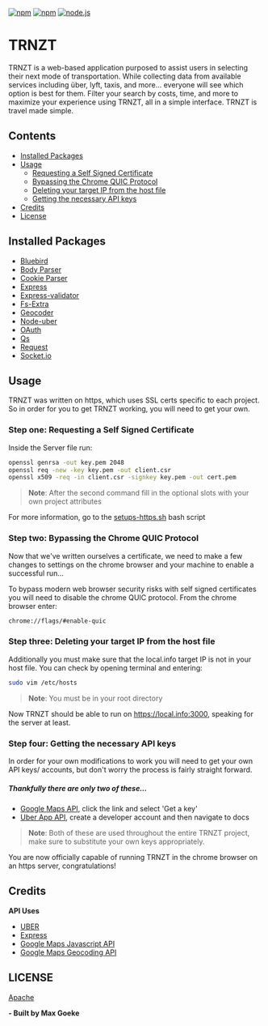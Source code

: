 [![npm](https://img.shields.io/npm/l/express.svg)](https://github.com/4ked/TRNZT/blob/master/LICENSE)
[![npm](https://img.shields.io/npm/v/npm.svg)](https://github.com/4ked/TRNZT) 
[![node.js](https://img.shields.io/badge/node.js-v6.0.0-orange.svg)](https://github.com/4ked/TRNZT) 


TRNZT
=========
TRNZT is a web-based application purposed to assist users in selecting their next mode of transportation. While collecting data from available services including über, lyft, taxis, and more... everyone will see which option is best for them. Filter your search by costs, time, and more to maximize your experience using TRNZT, all in a simple interface. TRNZT is travel made simple.


## Contents

- [Installed Packages](#installed-packages)
- [Usage](#usage)
  	- [Requesting a Self Signed Certificate](#step-one-requesting-a-self-signed-certificate)
  	- [Bypassing the Chrome QUIC Protocol](#step-two-bypassing-the-chrome-quic-protocol)
  	- [Deleting your target IP from the host file](#step-three-deleting-your-target-ip-from-the-host-file)
  	- [Getting the necessary API keys](#step-four-getting-the-necessary-api-keys)
- [Credits](#credits)
- [License](#license)

## Installed Packages

- [Bluebird](https://www.npmjs.com/package/bluebird)
- [Body Parser](https://www.npmjs.com/package/body-parser)
- [Cookie Parser](https://www.npmjs.com/package/cookie-parser)
- [Express](https://www.npmjs.com/package/express)
- [Express-validator](https://www.npmjs.com/package/express-validator)
- [Fs-Extra](https://www.npmjs.com/package/fs-extra)
- [Geocoder](https://www.npmjs.com/package/geocoder)
- [Node-uber](https://www.npmjs.com/package/node-uber)
- [OAuth](https://www.npmjs.com/package/oauth)
- [Qs](https://www.npmjs.com/package/qs)
- [Request](https://www.npmjs.com/package/request)
- [Socket.io](https://www.npmjs.com/package/socket.io)

## Usage

TRNZT was written on https, which uses SSL certs specific to each project. So in order for you to get TRNZT working, you will need to get your own.


### Step one: Requesting a Self Signed Certificate
Inside the Server file run:
```sh
openssl genrsa -out key.pem 2048
openssl req -new -key key.pem -out client.csr
openssl x509 -req -in client.csr -signkey key.pem -out cert.pem
```
> **Note**: After the second command fill in the optional slots with your own project attributes

For  more information, go to the [setups-https.sh](https://github.com/4ked/TRNZT/blob/master/setup-https.sh) bash script

### Step two: Bypassing the Chrome QUIC Protocol
Now that we've written ourselves a certificate, we need to make a few changes to settings on the chrome browser and your machine to enable a successful run...

To bypass modern web browser security risks with self signed certificates you will need to disable the chrome QUIC protocol. From the chrome browser enter:
```sh
chrome://flags/#enable-quic 
```

### Step three: Deleting your target IP from the host file
Additionally you must make sure that the local.info target IP is not in your host file. You can check by opening terminal and entering:
```sh
sudo vim /etc/hosts 
```
> **Note**: You must be in your root directory

Now TRNZT should be able to run on https://local.info:3000, speaking for the server at least.

### Step four: Getting the necessary API keys
In order for your own modifications to work you will need to get your own API keys/ accounts, but don't worry the process is fairly straight forward.

##### Thankfully there are only two of these...
* [Google Maps API](https://developers.google.com/maps/documentation/javascript/), click the link and select 'Get a key'
* [Uber App API](https://get.uber.com/new-signup/?source=auth&next_url=https%3A%2F%2Fdeveloper.uber.com%2Fdashboard%2F), create a developer account and then navigate to docs
> **Note**: Both of these are used throughout the entire TRNZT project, make sure to substitute your own keys appropriately.

You are now officially capable of running TRNZT in the chrome browser on an https server, congratulations!

## Credits

**API Uses**
- [UBER](https://developer.uber.com/docs/riders/introduction)
- [Express](https://expressjs.com/en/4x/api.html)
- [Google Maps Javascript API](https://developers.google.com/maps/documentation/javascript/tutorial)
- [Google Maps Geocoding API](https://developers.google.com/maps/documentation/geocoding/start)

## LICENSE

[Apache](https://github.com/4ked/TRNZT/blob/master/LICENSE)

**- Built by Max Goeke**